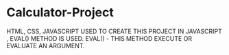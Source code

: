 # Calculator-Project
HTML, CSS, JAVASCRIPT USED TO CREATE THIS PROJECT IN JAVASCRIPT , EVAL() METHOD IS USED. EVAL() - THIS METHOD EXECUTE OR EVALUATE AN ARGUMENT.

